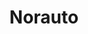 ---
title: "Norauto"
url: /granada/norauto-avenida-juan-pablo-ii/
shop: reparación de automóviles
---